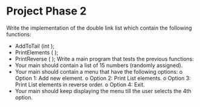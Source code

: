 # Project Phase 2

Write the implementation of the double link list which contain the following functions:
-	AddToTail (int );
-	PrintElements ( );
-	PrintReverse ( );
Write a main program that tests the previous functions:
-	Your main should contain a list of 15 numbers (randomly assigned).
-	Your main should contain a menu that have the following options:
o	Option 1: Add new element.
o	Option 2: Print List elements.
o	Option 3: Print List elements in reverse order.
o	Option 4: Exit.
-	Your main should keep displaying the menu till the user selects the 4th option.
